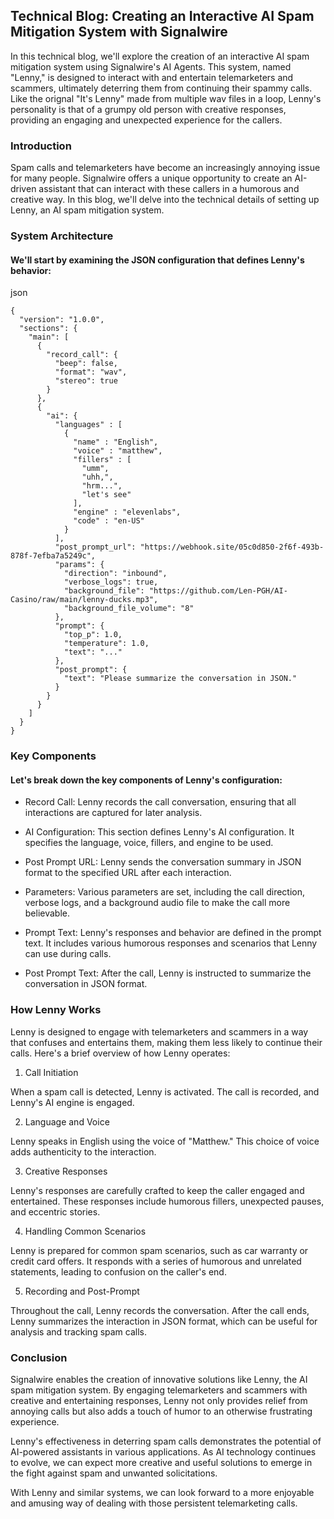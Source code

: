 ## Technical Blog: Creating an Interactive AI Spam Mitigation System with Signalwire

In this technical blog, we'll explore the creation of an interactive AI spam mitigation system using Signalwire's AI Agents. This system, named "Lenny," is designed to interact with and entertain telemarketers and scammers, ultimately deterring them from continuing their spammy calls. Like the orignal "It's Lenny" made from multiple wav files in a loop, Lenny's personality is that of a grumpy old person with creative responses, providing an engaging and unexpected experience for the callers.

### Introduction

Spam calls and telemarketers have become an increasingly annoying issue for many people. Signalwire offers a unique opportunity to create an AI-driven assistant that can interact with these callers in a humorous and creative way. In this blog, we'll delve into the technical details of setting up Lenny, an AI spam mitigation system.

### System Architecture

#### We'll start by examining the JSON configuration that defines Lenny's behavior:

json

```
{
  "version": "1.0.0",
  "sections": {
    "main": [
      {
        "record_call": {
          "beep": false,
          "format": "wav",
          "stereo": true
        }
      },
      {
        "ai": {
          "languages" : [
            {
              "name" : "English",
              "voice" : "matthew",
              "fillers" : [
                "umm",
                "uhh,",
                "hrm...",
                "let's see"
              ],
              "engine" : "elevenlabs",
              "code" : "en-US"
            }
          ],
          "post_prompt_url": "https://webhook.site/05c0d850-2f6f-493b-878f-7efba7a5249c",
          "params": {
            "direction": "inbound",
            "verbose_logs": true,
            "background_file": "https://github.com/Len-PGH/AI-Casino/raw/main/lenny-ducks.mp3",
            "background_file_volume": "8"
          },
          "prompt": {
            "top_p": 1.0,
            "temperature": 1.0,
            "text": "..."
          },
          "post_prompt": {
            "text": "Please summarize the conversation in JSON."
          }
        }
      }
    ]
  }
}
```

### Key Components

#### Let's break down the key components of Lenny's configuration:

-    Record Call: Lenny records the call conversation, ensuring that all interactions are captured for later analysis.

-    AI Configuration: This section defines Lenny's AI configuration. It specifies the language, voice, fillers, and engine to be used.

-   Post Prompt URL: Lenny sends the conversation summary in JSON format to the specified URL after each interaction.

-    Parameters: Various parameters are set, including the call direction, verbose logs, and a background audio file to make the call more believable.

-    Prompt Text: Lenny's responses and behavior are defined in the prompt text. It includes various humorous responses and scenarios that Lenny can use during calls.

-    Post Prompt Text: After the call, Lenny is instructed to summarize the conversation in JSON format.

### How Lenny Works

Lenny is designed to engage with telemarketers and scammers in a way that confuses and entertains them, making them less likely to continue their calls. Here's a brief overview of how Lenny operates:

1. Call Initiation

When a spam call is detected, Lenny is activated. The call is recorded, and Lenny's AI engine is engaged.

2. Language and Voice

Lenny speaks in English using the voice of "Matthew." This choice of voice adds authenticity to the interaction.

3. Creative Responses

Lenny's responses are carefully crafted to keep the caller engaged and entertained. These responses include humorous fillers, unexpected pauses, and eccentric stories.

4. Handling Common Scenarios

Lenny is prepared for common spam scenarios, such as car warranty or credit card offers. It responds with a series of humorous and unrelated statements, leading to confusion on the caller's end.

5. Recording and Post-Prompt

Throughout the call, Lenny records the conversation. After the call ends, Lenny summarizes the interaction in JSON format, which can be useful for analysis and tracking spam calls.

### Conclusion

Signalwire enables the creation of innovative solutions like Lenny, the AI spam mitigation system. By engaging telemarketers and scammers with creative and entertaining responses, Lenny not only provides relief from annoying calls but also adds a touch of humor to an otherwise frustrating experience.

Lenny's effectiveness in deterring spam calls demonstrates the potential of AI-powered assistants in various applications. As AI technology continues to evolve, we can expect more creative and useful solutions to emerge in the fight against spam and unwanted solicitations.

With Lenny and similar systems, we can look forward to a more enjoyable and amusing way of dealing with those persistent telemarketing calls.
